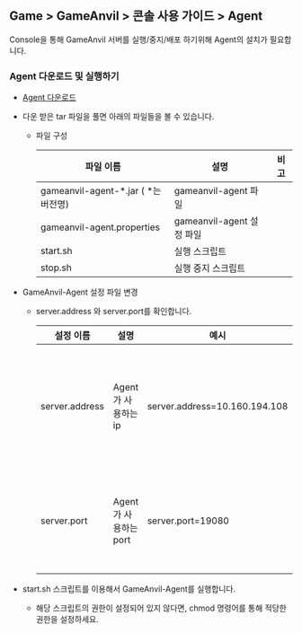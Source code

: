 ## Game > GameAnvil > 콘솔 사용 가이드 > Agent

Console을 통해 GameAnvil 서버를 실행/중지/배포 하기위해 Agent의 설치가 필요합니다. 

### Agent 다운로드 및 실행하기

* [Agent  다운로드](https://static.toastoven.net/prod_gameanvil/files/gameanvil-agent-1.1.4.tar)

* 다운 받은 tar 파일을 풀면 아래의 파일들을 볼 수 있습니다.

  * 파일 구성

    | 파일 이름                           | 설명                      | 비고 |
    | ----------------------------------- | ------------------------- | ---- |
    | gameanvil-agent-*.jar ( *는 버전명) | gameanvil-agent 파일      |      |
    | gameanvil-agent.properties          | gameanvil-agent 설정 파일 |      |
    | start.sh                            | 실행 스크립트             |      |
    | stop.sh                             | 실행 중지 스크립트        |      |

    

* GameAnvil-Agent 설정 파일 변경

  * server.address 와 server.port를 확인합니다.

    | 설정 이름      | 설명                  | 예시                          | 비고                                                         |
    | -------------- | --------------------- | ----------------------------- | ------------------------------------------------------------ |
    | server.address | Agent가 사용하는 ip   | server.address=10.160.194.108 | 해당 설정값이 공백일 경우 머신에 할당된 모든 IP로 접속할 수 있기 때문에 사용할 IP를 꼭 지정해줍니다. |
    | server.port    | Agent가 사용하는 port | server.port=19080             | console에서 설정된 GameAnvil Agent Port와 값이 동일해야 합니다. (기본값 : 19080) |

    

* start.sh 스크립트를 이용해서 GameAnvil-Agent를 실행합니다.

  * 해당 스크립트의 권한이 설정되어 있지 않다면, chmod 명령어를 통해 적당한 권한을 설정하세요.